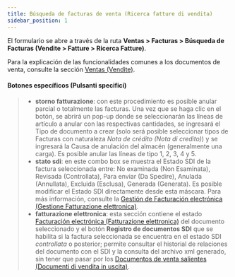 ```yaml
---
title: Búsqueda de facturas de venta (Ricerca fatture di vendita)
sidebar_position: 1
---
```


El formulario se abre a través de la ruta **Ventas > Facturas > Búsqueda de Facturas (Vendite > Fatture > Ricerca Fatture)**.   

Para la explicación de las funcionalidades comunes a los documentos de venta, consulte la sección [Ventas (Vendite)](/docs/sales/sales-intro).

#### Botones específicos (Pulsanti specifici)

> - **storno fatturazione**: con este procedimiento es posible anular parcial o totalmente las facturas. Una vez que se haga clic en el botón, se abrirá un pop-up donde se seleccionarán las líneas de artículo a anular con las respectivas cantidades, se ingresará el Tipo de documento a crear (solo será posible seleccionar tipos de Facturas con naturaleza *Nota de crédito (Nota di credito)*) y se ingresará la Causa de anulación del almacén (generalmente una carga). Es posible anular las líneas de tipo 1, 2, 3, 4 y 5.   
> - **stato sdi**: en este combo box se muestra el Estado SDI de la factura seleccionada entre: No examinada (Non Esaminata), Revisada (Controllata), Para enviar (Da Spedire), Anulada (Annullata), Excluida (Esclusa), Generada (Generata). Es posible modificar el Estado SDI directamente desde esta máscara. Para más información, consulte la [Gestión de Facturación electrónica (Gestione Fatturazione elettronica)](/docs/finance-area/e-invoice/create-electronic-invoice).          
> - **fatturazione elettronica**: esta sección contiene el estado [Facturación electrónica (Fatturazione elettronica)](/docs/sales/sales-invoices/invoicing/sales-invoice) del documento seleccionado y el botón **Registro de documentos SDI** que se habilita si la factura seleccionada se encuentra en el estado SDI *controllata* o posterior; permite consultar el historial de relaciones del documento con el SDI y la consulta del archivo xml generado, sin tener que pasar por los [Documentos de venta salientes (Documenti di vendita in uscita)](/docs/finance-area/sdi-documents/outgoing-sales-documents).